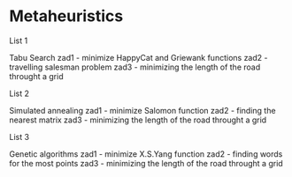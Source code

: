 # Metaheuristics

List 1

Tabu Search
zad1 - minimize HappyCat and Griewank functions
zad2 - travelling salesman problem
zad3 - minimizing the length of the road throught a grid

List 2 

Simulated annealing
zad1 - minimize Salomon function
zad2 - finding the nearest matrix
zad3 - minimizing the length of the road throught a grid

List 3

Genetic algorithms
zad1 - minimize X.S.Yang function
zad2 - finding words for the most points
zad3 - minimizing the length of the road throught a grid

